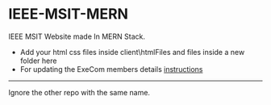 # IEEE-MSIT-MERN
IEEE MSIT Website made In MERN Stack.

- Add your html css files inside client\htmlFiles and files inside a new folder here
- For updating the ExeCom members details [instructions](http://www.ieee.msit.in)
---
Ignore the other repo with the same name.
